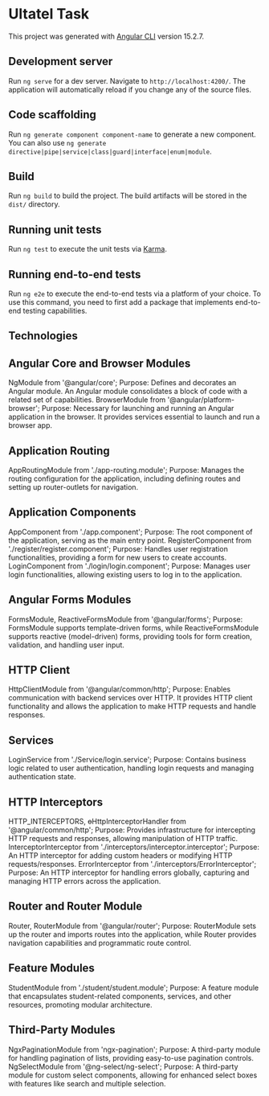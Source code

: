 # Ultatel Task

This project was generated with [Angular CLI](https://github.com/angular/angular-cli) version 15.2.7.

## Development server

Run `ng serve` for a dev server. Navigate to `http://localhost:4200/`. The application will automatically reload if you change any of the source files.

## Code scaffolding

Run `ng generate component component-name` to generate a new component. You can also use `ng generate directive|pipe|service|class|guard|interface|enum|module`.

## Build

Run `ng build` to build the project. The build artifacts will be stored in the `dist/` directory.

## Running unit tests

Run `ng test` to execute the unit tests via [Karma](https://karma-runner.github.io).

## Running end-to-end tests

Run `ng e2e` to execute the end-to-end tests via a platform of your choice. To use this command, you need to first add a package that implements end-to-end testing capabilities.

## Technologies 

## Angular Core and Browser Modules
NgModule  from '@angular/core';
Purpose: Defines and decorates an Angular module. An Angular module consolidates a block of code with a related set of capabilities.
BrowserModule from '@angular/platform-browser';
Purpose: Necessary for launching and running an Angular application in the browser. It provides services essential to launch and run a browser app.

## Application Routing
AppRoutingModule  from './app-routing.module';
Purpose: Manages the routing configuration for the application, including defining routes and setting up router-outlets for navigation.

## Application Components
AppComponent  from './app.component';
Purpose: The root component of the application, serving as the main entry point.
RegisterComponent  from './register/register.component';
Purpose: Handles user registration functionalities, providing a form for new users to create accounts.
LoginComponent  from './login/login.component';
Purpose: Manages user login functionalities, allowing existing users to log in to the application.

## Angular Forms Modules
FormsModule, ReactiveFormsModule from '@angular/forms';
Purpose: FormsModule supports template-driven forms, while ReactiveFormsModule supports reactive (model-driven) forms, providing tools for form creation, validation, and handling user input.

## HTTP Client
HttpClientModule  from '@angular/common/http';
Purpose: Enables communication with backend services over HTTP. It provides HTTP client functionality and allows the application to make HTTP requests and handle responses.

## Services
LoginService  from './Service/login.service';
Purpose: Contains business logic related to user authentication, handling login requests and managing authentication state.

## HTTP Interceptors
HTTP_INTERCEPTORS, ɵHttpInterceptorHandler  from '@angular/common/http';
Purpose: Provides infrastructure for intercepting HTTP requests and responses, allowing manipulation of HTTP traffic.
InterceptorInterceptor  from './interceptors/interceptor.interceptor';
Purpose: An HTTP interceptor for adding custom headers or modifying HTTP requests/responses.
ErrorInterceptor  from './interceptors/ErrorInterceptor';
Purpose: An HTTP interceptor for handling errors globally, capturing and managing HTTP errors across the application.

## Router and Router Module
Router, RouterModule  from '@angular/router';
Purpose: RouterModule sets up the router and imports routes into the application, while Router provides navigation capabilities and programmatic route control.

## Feature Modules
StudentModule  from './student/student.module';
Purpose: A feature module that encapsulates student-related components, services, and other resources, promoting modular architecture.

## Third-Party Modules
NgxPaginationModule  from 'ngx-pagination';
Purpose: A third-party module for handling pagination of lists, providing easy-to-use pagination controls.
NgSelectModule  from '@ng-select/ng-select';
Purpose: A third-party module for custom select components, allowing for enhanced select boxes with features like search and multiple selection.

